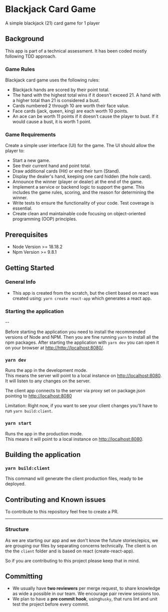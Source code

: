 # Blackjack Card Game
A simple blackjack (21) card game for 1 player

## Background
This app is part of a technical assessment. It has been coded mostly following TDD approach.

### Game Rules
Blackjack card game uses the following rules:
* Blackjack hands are scored by their point total.
* The hand with the highest total wins if it doesn't exceed 21. A hand with a higher total than 21 is considered a bust.
* Cards numbered 2 through 10 are worth their face value.
* Face cards (jack, queen, king) are each worth 10 points.
* An ace can be worth 11 points if it doesn't cause the player to bust. If it would cause a bust, it is worth 1 point.

### Game Requirements
Create a simple user interface (UI) for the game. The UI should allow the player to:
* Start a new game.
* See their current hand and point total.
* Draw additional cards (Hit) or end their turn (Stand).
* Display the dealer's hand, keeping one card hidden (the hole card).
* Announce the winner (player or dealer) at the end of the game.
* Implement a service or backend logic to support the game. This includes the game rules, scoring, and the reason for determining the winner.
* Write tests to ensure the functionality of your code. Test coverage is essential.
* Create clean and maintainable code focusing on object-oriented programming (OOP) principles.

## Prerequisites
- Node Version >= 18.18.2
- Npm Version >= 9.8.1

## Getting Started

### General Info
- This app is created from the scratch, but the client based on react was created using: `yarn create react-app` which generates a react app.

### Starting the application
--

Before starting the application you need to install the recommended versions of Node and NPM. Then you are fine running `yarn` to install all the npm packages.
After starting the application with `yarn dev` you can open it on your browser at [http://http://localhost:8080/](http://http://localhost:8080/).

### `yarn dev`

Runs the app in the development mode.<br />
This means the server will point to a local instance on [http://localhost:8080](http://localhost:8080). It will listen to any changes on the server.

The client app connects to the server via proxy set on package.json pointing to [http://localhost:8080](http://localhost:8080)

Limitation: Right now, if you want to see your client changes you'll have to run `yarn build:client`.


### `yarn start`

Runs the app in the production mode.<br />
This means it will point to a local instance on [http://localhost:8080](http://localhost:8080).



## Building the application

### `yarn build:client`

This command will generate the client production files, ready to be deployed.

## Contributing and Known issues

To contribute to this repository feel free to create a PR.

---

### Structure

As we are starting our app and we don't know the future stories/epics, we are grouping our files by separating concerns technically. The client is on the the `client` folder and is based on react (create-react-app).

So if you are contributing to this project please keep that in mind.

## Committing

-  We usually have **two reviewers** per merge request, to share knowledge as wide a possible in our team. We encourage pair review sessions too.
-  We plan to have a **pre commit hook**, using`husky`, that runs lint and unit test the project before every commit.

